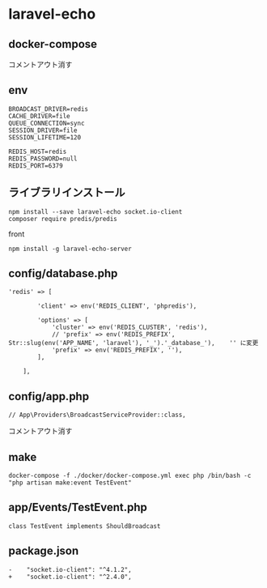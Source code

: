 # laravel-echo

## docker-compose
コメントアウト消す

## env
```
BROADCAST_DRIVER=redis
CACHE_DRIVER=file
QUEUE_CONNECTION=sync
SESSION_DRIVER=file
SESSION_LIFETIME=120

REDIS_HOST=redis
REDIS_PASSWORD=null
REDIS_PORT=6379
```

## ライブラリインストール
```
npm install --save laravel-echo socket.io-client
composer require predis/predis
```

front
```
npm install -g laravel-echo-server
```

## config/database.php
```
'redis' => [

        'client' => env('REDIS_CLIENT', 'phpredis'),

        'options' => [
            'cluster' => env('REDIS_CLUSTER', 'redis'),
            // 'prefix' => env('REDIS_PREFIX', Str::slug(env('APP_NAME', 'laravel'), '_').'_database_'),    '' に変更
            'prefix' => env('REDIS_PREFIX', ''),
        ],

    ],
```

## config/app.php
```
// App\Providers\BroadcastServiceProvider::class,
```
コメントアウト消す

## make
```
docker-compose -f ./docker/docker-compose.yml exec php /bin/bash -c "php artisan make:event TestEvent"
```

## app/Events/TestEvent.php
```
class TestEvent implements ShouldBroadcast
```

## package.json
```
-    "socket.io-client": "^4.1.2",
+    "socket.io-client": "^2.4.0",
```